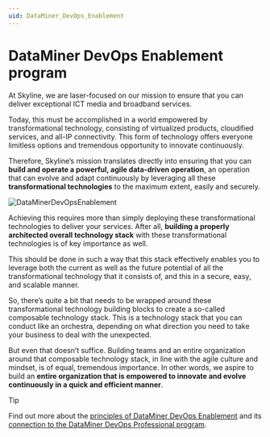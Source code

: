 ```yaml
---
uid: DataMiner_DevOps_Enablement
---
```


# DataMiner DevOps Enablement program

At Skyline, we are laser-focused on our mission to ensure that you can deliver exceptional ICT media and broadband services.

Today, this must be accomplished in a world empowered by transformational technology, consisting of virtualized products, cloudified services, and all-IP connectivity. This form of technology offers everyone limitless options and tremendous opportunity to innovate continuously.

Therefore, Skyline’s mission translates directly into ensuring that you can **build and operate a powerful, agile data-driven operation**, an operation that can evolve and adapt continuously by leveraging all these **transformational technologies** to the maximum extent, easily and securely.

![DataMinerDevOpsEnablement](~/dataminer-overview/images/DataMinerDevOpsEnablement.png)

Achieving this requires more than simply deploying these transformational technologies to deliver your services. After all, **building a properly architected overall technology stack** with these transformational technologies is of key importance as well.

This should be done in such a way that this stack effectively enables you to leverage both the current as well as the future potential of all the transformational technology that it consists of, and this in a secure, easy, and scalable manner.

So, there’s quite a bit that needs to be wrapped around these transformational technology building blocks to create a so-called composable technology stack. This is a technology stack that you can conduct like an orchestra, depending on what direction you need to take your business to deal with the unexpected.

But even that doesn’t suffice. Building teams and an entire organization around that composable technology stack, in line with the agile culture and mindset, is of equal, tremendous importance. In other words, we aspire to build an **entire organization that is empowered to innovate and evolve continuously in a quick and efficient manner**.

> [!TIP]
> Find out more about the [principles of DataMiner DevOps Enablement](xref:What_is_DataMiner_DevOps_Enablement) and its [connection to the DataMiner DevOps Professional program](xref:DevOps_Enablement_and_the_DevOps_Professional_program).
